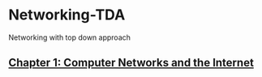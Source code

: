 # Networking-TDA
Networking with top down approach

## [Chapter 1: Computer Networks and the Internet](chap1.md)

